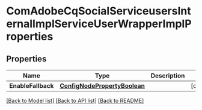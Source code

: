 # ComAdobeCqSocialServiceusersInternalImplServiceUserWrapperImplProperties

## Properties
Name | Type | Description | Notes
------------ | ------------- | ------------- | -------------
**EnableFallback** | [**ConfigNodePropertyBoolean**](configNodePropertyBoolean.md) |  | [optional] 

[[Back to Model list]](../README.md#documentation-for-models) [[Back to API list]](../README.md#documentation-for-api-endpoints) [[Back to README]](../README.md)


